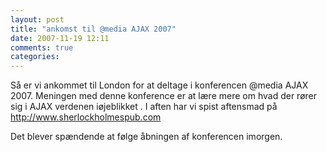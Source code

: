 ```yaml
---
layout: post
title: "ankomst til @media AJAX 2007"
date: 2007-11-19 12:11
comments: true 
categories: 
---
```

Så er vi ankommet til London for at deltage i konferencen @media AJAX 2007. Meningen med denne konference er at lære mere om hvad der rører sig i AJAX verdenen iøjeblikket .  I aften har vi spist aftensmad på <a href="http://www.sherlockholmespub.com" title="Sherlock Holmes Pub">http://www.sherlockholmespub.com</a>

Det blever spændende at følge åbningen af konferencen imorgen.
